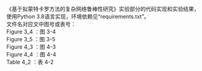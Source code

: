 《基于拟蒙特卡罗方法的复杂网络鲁棒性研究》实验部分的代码实现和实验结果，使用Python 3.8语言实现，环境依赖见“requirements.txt”。<br>
文件名对应文中图号或表号：<br>
Figure 3_4 ：图 3-4 <br>
Figure 3_5 ：图 3-5 <br>
Figure 4_3 ：图 4-3 <br>
Figure 4_4 ：图 4-4 <br>
Table  4_2 ：表 4-2 <br>
